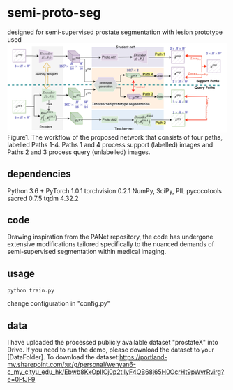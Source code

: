 # semi-proto-seg
designed for semi-supervised prostate segmentation with lesion prototype used 
![model](semi_seg-main_net.jpeg)
Figure1. The workflow of the proposed network that consists of four paths, labelled Paths 1-4. Paths 1 and 4 process support (labelled) images and Paths 2 and 3 process query (unlabelled) images.
## dependencies
Python 3.6 +
PyTorch 1.0.1
torchvision 0.2.1
NumPy, SciPy, PIL
pycocotools
sacred 0.7.5
tqdm 4.32.2

## code
Drawing inspiration from the PANet repository, the code has undergone extensive modifications tailored specifically to the nuanced demands of semi-supervised segmentation within medical imaging.
## usage
```
python train.py
```
change configuration in "config.py" 
## data
I have uploaded the processed publicly available dataset "prostateX" into Drive. If you need to run the demo, please download the dataset to your [DataFolder].
To download the dataset:https://portland-my.sharepoint.com/:u:/g/personal/wenyan6-c_my_cityu_edu_hk/Ebwb8KxOpIlCj0p2tIlyF4QB68j65H0OcrHt9pWvrRvirg?e=0FfJF9
